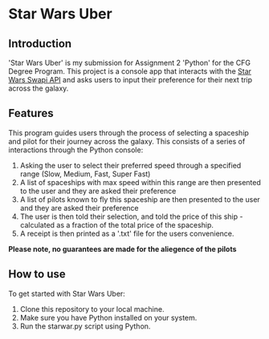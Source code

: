 # Star Wars Uber

## Introduction

'Star Wars Uber' is my submission for Assignment 2 'Python' for the CFG Degree Program. This project is a console app that interacts with the [Star Wars Swapi API](https://swapi.dev/api/starships/) and asks users to input their preference for their next trip across the galaxy.

## Features

This program guides users through the process of selecting a spaceship and pilot for their journey across the galaxy. This consists of a series of interactions through the Python console:

1. Asking the user to select their preferred speed through a specified range (Slow, Medium, Fast, Super Fast)
2. A list of spaceships with max speed within this range are then presented to the user and they are asked their preference
3. A list of pilots known to fly this spaceship are then presented to the user and they are asked their preference
4. The user is then told their selection, and told the price of this ship - calculated as a fraction of the total price of the spaceship.
5. A receipt is then printed as a '.txt' file for the users convenience.

**Please note, no guarantees are made for the aliegence of the pilots**

## How to use

To get started with Star Wars Uber:

1. Clone this repository to your local machine.
2. Make sure you have Python installed on your system.
3. Run the starwar.py script using Python.